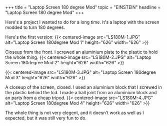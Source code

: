 +++
title = "Laptop Screen 180 degree Mod"
topic = "EINSTEIN"
headline = "Laptop Screen 180 degree Mod"
+++

Here's a project I wanted to do for a long time. It's a laptop with the screen modded to turn 180 degrees.

Here's the first version:
{{< centered-image src="LS180M-1.JPG" alt="Laptop Screen 180degree Mod 1" height="626" width="626" >}} 

Closeup from the front. I screwed an aluminium plate to the plastic to hold the whole thing.
{{< centered-image src="LS180M-2.JPG" alt="Laptop Screen 180degree Mod 2" height="626" width="626" >}} 

{{< centered-image src="LS180M-3.JPG" alt="Laptop Screen 180degree Mod 3" height="626" width="626" >}} 

A closeup of the screen, closed. I used an aluminium block that I screwed in the plastic behind the lcd. I made a ball joint from an aluminium block and an parts from a cheap tripod.
{{< centered-image src="LS180M-4.JPG" alt="Laptop Screen 180degree Mod 4" height="626" width="626" >}} 

The whole thing is not very elegent, and it doesn't work as well as I expected, but it was still very fun to do. 

